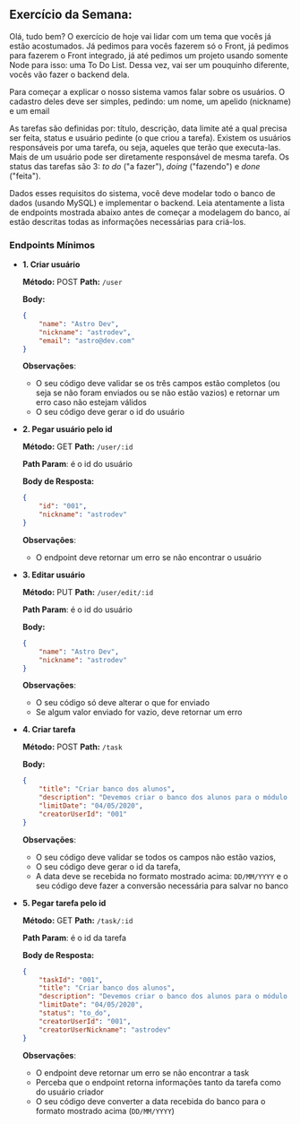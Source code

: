 ## Exercício da Semana:

Olá, tudo bem? O exercício de hoje vai lidar com um tema que vocês já estão acostumados. Já pedimos para vocês fazerem só o Front, já pedimos para fazerem o Front integrado, já até pedimos um projeto usando somente Node para isso: uma To Do List. Dessa vez, vai ser um pouquinho diferente, vocês vão fazer o backend dela.

Para começar a explicar o nosso sistema vamos falar sobre os usuários. O cadastro deles deve ser simples, pedindo: um nome, um apelido (nickname) e um email

As tarefas são definidas por: título, descrição, data limite até a qual precisa ser feita, status e usuário pedinte (o que criou a tarefa). Existem os usuários responsáveis por uma tarefa, ou seja, aqueles que terão que executa-las. Mais de um usuário pode ser diretamente responsável de mesma tarefa. Os status das tarefas são 3: *to do* ("a fazer"), *doing* ("fazendo") e *done* ("feita").

Dados esses requisitos do sistema, você deve modelar todo o banco de dados (usando MySQL) e implementar o backend. Leia atentamente a lista de endpoints mostrada abaixo antes de começar a modelagem do banco, aí estão descritas todas as informações necessárias para criá-los.

### Endpoints Mínimos

- **1. Criar usuário**
    
    **Método:** POST
    **Path:** `/user`
    
    **Body:**
    
    ```json
    {
    	"name": "Astro Dev",
    	"nickname": "astrodev",
    	"email": "astro@dev.com"
    }
    ```
    
    **Observações**:
    
    - O seu código deve validar se os três campos estão completos (ou seja se não foram enviados ou se não estão vazios) e retornar um erro caso não estejam válidos
    - O seu código deve gerar o id do usuário
    
- **2. Pegar usuário pelo id**
    
    **Método:** GET
    **Path:** `/user/:id`
    
    **Path Param**: é o id do usuário
    
    **Body de Resposta:**
    
    ```json
    {
    	"id": "001",
    	"nickname": "astrodev"
    }
    ```
    
    **Observações**:
    
    - O endpoint deve retornar um erro se não encontrar o usuário
    
- **3. Editar usuário**
    
    **Método:** PUT
    **Path:** `/user/edit/:id`
    
    **Path Param**: é o id do usuário
    
    **Body:**
    
    ```json
    {
    	"name": "Astro Dev",
    	"nickname": "astrodev"
    }
    ```
    
    **Observações**:
    
    - O seu código só deve alterar o que for enviado
    - Se algum valor enviado for vazio, deve retornar um erro
    
- **4. Criar tarefa**
    
    **Método:** POST
    **Path:** `/task`
    
    **Body:**
    
    ```json
    {
    	"title": "Criar banco dos alunos",
    	"description": "Devemos criar o banco dos alunos para o módulo do backend",
    	"limitDate": "04/05/2020",
    	"creatorUserId": "001"
    }
    ```
    
    **Observações**:
    
    - O seu código deve validar se todos os campos não estão vazios,
    - O seu código deve gerar o id da tarefa,
    - A data deve se recebida no formato mostrado acima: `DD/MM/YYYY` e o seu código deve fazer a conversão necessária para salvar no banco
    
- **5. Pegar tarefa pelo id**

    **Método:** GET
    **Path:** `/task/:id`

    **Path Param**: é o id da tarefa

    **Body de Resposta:**

    ```json
    {
        "taskId": "001",
        "title": "Criar banco dos alunos",
        "description": "Devemos criar o banco dos alunos para o módulo do backend",
        "limitDate": "04/05/2020",
        "status": "to_do",
        "creatorUserId": "001",
        "creatorUserNickname": "astrodev"
    }
    ```

    **Observações**:

    - O endpoint deve retornar um erro se não encontrar a task
    - Perceba que o endpoint retorna informações tanto da tarefa como do usuário criador
    - O seu código deve converter a data recebida do banco para o formato mostrado acima (`DD/MM/YYYY`)